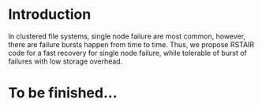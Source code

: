 Introduction
=====

In clustered file systems, single node failure are most common, however, there
are failure bursts happen from time to time.  Thus, we propose RSTAIR code for
a fast recovery for single node failure, while tolerable of burst of failures
with low storage overhead.

To be finished...
=====


